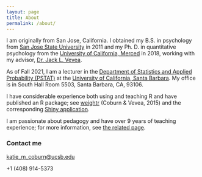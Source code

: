 ```yaml
---
layout: page
title: About
permalink: /about/
---
```


I am originally from San Jose, California. I obtained my B.S. in psychology from [San Jose State University](http://www.sjsu.edu/) in 2011 and my Ph. D. in quantitative psychology from the [University of California, Merced](https://www.ucmerced.edu/) in 2018, working with my advisor, [Dr. Jack L. Vevea](http://faculty.ucmerced.edu/jvevea/).

As of Fall 2021, I am a lecturer in the [Department of Statistics and Applied Probability (PSTAT)](https://www.pstat.ucsb.edu/) at the [University of California, Santa Barbara](https://www.ucsb.edu/). My office is in South Hall Room 5503, Santa Barbara, CA, 93106.

<!-- In July 2019, I was hired as a postdoctoral fellow working with the [STEPP (Statistics for Evidence-Based Policy and Practice) Center](https://stepp.center/) at [Northwestern University](https://www.northwestern.edu/). I work with Drs. [Beth Tipton](https://twitter.com/stats_tipton) and [Larry Hedges](https://www.statistics.northwestern.edu/people/faculty/larry-hedges.html). My office is in Room 201, 617 Library Place, Evanston, IL, 60208. -->

I have considerable experience both using and teaching R and have published an R package; see [weightr](https://cran.r-project.org/web/packages/weightr/index.html) (Coburn & Vevea, 2015) and the corresponding [Shiny application](https://vevealab.shinyapps.io/WeightFunctionModel/).

I am passionate about pedagogy and have over 9 years of teaching experience; for more information, see [the related page](https://katiecoburn.github.io/teaching/).

### Contact me

[katie_m_coburn@ucsb.edu](mailto:katie_m_coburn@ucsb.edu)

+1 (408) 914-5373
